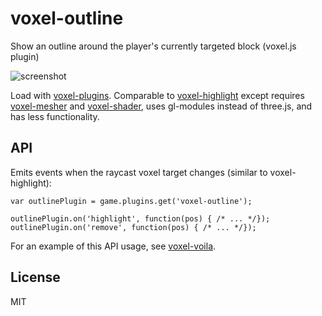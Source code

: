 # voxel-outline

Show an outline around the player's currently targeted block (voxel.js plugin)

![screenshot](http://i.imgur.com/x6v7Ov1.png "Screenshot")

Load with [voxel-plugins](https://github.com/deathcap/voxel-plugins).
Comparable to [voxel-highlight](https://github.com/maxogden/voxel-highlight)
except requires [voxel-mesher](https://github.com/deathcap/voxel-mesher) and
[voxel-shader](https://github.com/deathcap/voxel-shader), uses gl-modules
instead of three.js, and has less functionality.

## API

Emits events when the raycast voxel target changes (similar to voxel-highlight):

    var outlinePlugin = game.plugins.get('voxel-outline');

    outlinePlugin.on('highlight', function(pos) { /* ... */});
    outlinePlugin.on('remove', function(pos) { /* ... */});

For an example of this API usage, see [voxel-voila](https://github.com/deathcap/voxel-voila).

## License

MIT

